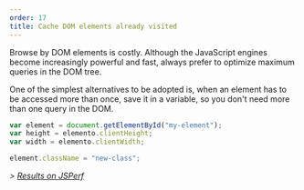 ```yaml
---
order: 17
title: Cache DOM elements already visited
---
```


Browse by DOM elements is costly. Although the JavaScript engines become increasingly powerful and fast, always prefer to optimize maximum queries in the DOM tree.

One of the simplest alternatives to be adopted is, when an element has to be accessed more than once, save it in a variable, so you don't need more than one query in the DOM.

```js
var element = document.getElementById("my-element");
var height = elemento.clientHeight;
var width = elemento.clientWidth;

element.className = "new-class";
```

*> [Results on JSPerf](http://jsperf.com/browser-diet-dom-manipulation)*